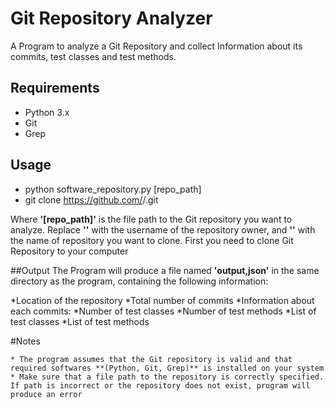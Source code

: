 # Git Repository Analyzer

A Program to analyze a Git Repository and collect Information about its commits, test classes and test methods.

## Requirements
* Python 3.x
* Git
* Grep

## Usage
* python software_repository.py [repo_path]
* git clone https://github.com/<username>/<repository>.git

Where **'[repo_path]'** is the file path to the Git repository you want to analyze. Replace **'<username>'** with the username of the repository owner, and **'<repository>'** with the name of repository you want to clone. 
First you need to clone Git Repository to your computer

##Output
The Program will produce a file named **'output,json'** in the same directory as the program, containing the following information:

*Location of the repository
*Total number of commits
*Information about each commits:
    *Number of test classes
    *Number of test methods
    *List of test classes
    *List of test methods

#Notes

    * The program assumes that the Git repository is valid and that required softwares **(Python, Git, Grep)** is installed on your system
    * Make sure that a file path to the repository is correctly specified. If path is incorrect or the repository does not exist, program will produce an error
